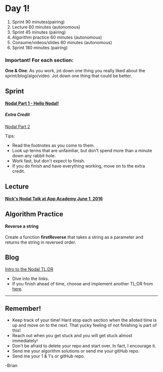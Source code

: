 # Day 1!

1. Sprint 90 minutes(pairing)
2. Lecture 60 minutes (autonomous)
3. Sprint 45 minutes (pairing)
4. Algorithm practice 60 minutes (autonomous)
5. Consume/videos/slides 60 minutes (autonomous)
6. Sprint 180 minutes (pairing)

### Important! For each section:
**One & One**: As you work, jot down one thing you really liked about the sprint/blog/algo/video. Jot down one thing that could be better.

## Sprint
#### [Nodal Part 1 - Hello Nodal!](https://nsipplswezey.github.io/2016/04/08/Nodal-JS-Part-1-Version-2.html)

##### Extra Credit
  [Nodal Part 2](https://nsipplswezey.github.io/2016/05/04/Nodal-JS-Part-2.html)

Tips:
+ Read the footnotes as you come to them.
+ Look up terms that are unfamiliar, but don't spend more than a minute down any rabbit hole.
+ Work fast, but don't expect to finish.
+ If you do finish and have everything working, move on to the extra credit.

## Lecture
#### [Nick's Nodal Talk at App Academy June 1, 2016](https://goo.gl/Bmx9u7)

## Algorithm Practice
#### Reverse a string

Create a function **firstReverse** that takes a string as a parameter and returns the string in reversed order.

## Blog
[Intro to the Nodal TL;DR](https://medium.com/@nsipplswezey/introducing-the-nodal-tl-dr-e165e0278ffb#.bci12o1f6)
+ Dive into the links.
+ If you finish ahead of time, choose and implement another TL;DR from [here](https://medium.com/@nsipplswezey).

----

## Remember!
+ Keep track of your time! Hard stop each section when the alloted time is up and move on to the next. That yucky feeling of not finishing is part of this!
+ Reach out when you get stuck and you will get stuck almost immediately!
+ Don't be afraid to delete your repo and start over. In fact, I encourage it.
+ Send me your algorithm solutions or send me your gitHub repo.
+ Send me your 1 & 1's or gitHub repo.

-Brian

